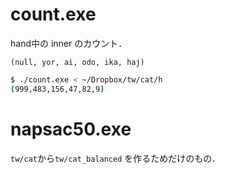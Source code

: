 # count.exe

hand中の <text> inner のカウント．

```
(null, yor, ai, odo, ika, haj)
```

```bash
$ ./count.exe < ~/Dropbox/tw/cat/h
(999,483,156,47,82,9)
```

# napsac50.exe

`tw/cat`から`tw/cat_balanced` を作るためだけのもの．

